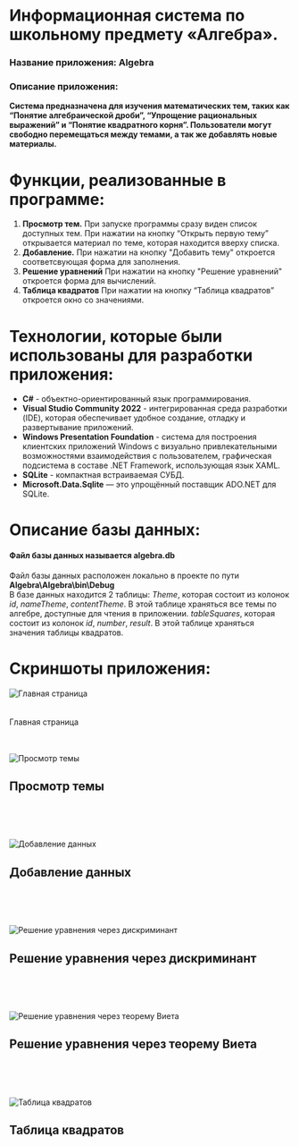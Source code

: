 # Информационная система по школьному предмету «Алгебра».
### Название приложения: Algebra
### Описание приложения:
**Система предназначена для изучения математических тем, таких как “Понятие алгебраической дроби”, “Упрощение рациональных выражений” и “Понятие квадратного корня”. Пользователи могут свободно перемещаться между темами, а так же добавлять новые материалы.**

# Функции, реализованные в программе:
1. **Просмотр тем.** При запуске программы сразу виден список доступных тем. При нажатии на кнопку “Открыть первую тему” открывается материал по теме, которая находится вверху списка.
2. **Добавление.** При нажатии на кнопку "Добавить тему" откроется соответсвующая форма для заполнения.
3. **Решение уравнений** При нажатии на кнопку "Решение уравнений" откроется форма для вычислений.
4. **Таблица квадратов** При нажатии на кнопку “Таблица квадратов” откроется окно со значениями.

# Технологии, которые были использованы для разработки приложения:
- **C#** - объектно-ориентированный язык программирования.
- **Visual Studio Community 2022** - интегрированная среда разработки (IDE), которая обеспечивает удобное создание, отладку и развертывание приложений.
- **Windows Presentation Foundation** - система для построения клиентских приложений Windows с визуально привлекательными возможностями взаимодействия с пользователем, графическая подсистема в составе .NET Framework, использующая язык XAML.
- **SQLite** - компактная встраиваемая СУБД.
- **Microsoft.Data.Sqlite** — это упрощённый поставщик ADO.NET для SQLite.

# Описание базы данных:
#### Файл базы данных называется algebra.db <br/>
Файл базы данных расположен локально в проекте по пути **Algebra\Algebra\bin\Debug** </br>
В базе данных находится 2 таблицы: _Theme_, которая состоит из колонок _id_, _nameTheme_, _contentTheme_. В этой таблице храняться все темы по алгебре, доступные для чтения в приложении. _tableSquares_, которая состоит из колонок _id_, _number_, _result_. В этой таблице храняться значения таблицы квадратов.

# Скриншоты приложения:

![Главная страница](https://github.com/KristinaGurenkova/AlgebraApp/blob/main/Screenshots/MainWindow.png)
</br> </br> </br>
Главная страница
</br> </br> </br>

![Просмотр темы](https://github.com/KristinaGurenkova/AlgebraApp/blob/main/Screenshots/Theme.png)
## Просмотр темы
</br> </br> </br>

![Добавление данных](https://github.com/KristinaGurenkova/AlgebraApp/blob/main/Screenshots/AddWindow.png)
## Добавление данных
</br> </br> </br>

![Решение уравнения через дискриминант](https://github.com/KristinaGurenkova/AlgebraApp/blob/main/Screenshots/result1.png)
## Решение уравнения через дискриминант
</br> </br> </br>

![Решение уравнения через теорему Виета](https://github.com/KristinaGurenkova/AlgebraApp/blob/main/Screenshots/result2.png)
## Решение уравнения через теорему Виета
</br> </br> </br>

![Таблица квадратов](https://github.com/KristinaGurenkova/AlgebraApp/blob/main/Screenshots/table.png)
## Таблица квадратов
</br> </br> </br>
